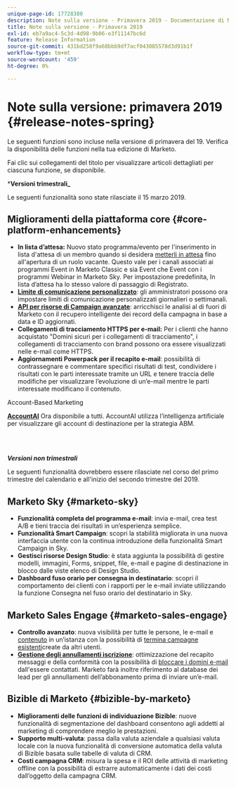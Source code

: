 ```yaml
---
unique-page-id: 17728380
description: Note sulla versione - Primavera 2019 - Documentazione di Marketo - Documentazione del prodotto
title: Note sulla versione - Primavera 2019
exl-id: eb7a9ac4-5c3d-4d98-9b06-e3f11147bc6d
feature: Release Information
source-git-commit: 431bd258f9a68bbb9df7acf043085578d3d91b1f
workflow-type: tm+mt
source-wordcount: '459'
ht-degree: 0%

---
```


# Note sulla versione: primavera 2019 {#release-notes-spring}

Le seguenti funzioni sono incluse nella versione di primavera del 19. Verifica la disponibilità delle funzioni nella tua edizione di Marketo.

Fai clic sui collegamenti del titolo per visualizzare articoli dettagliati per ciascuna funzione, se disponibile.

***Versioni trimestrali_**

Le seguenti funzionalità sono state rilasciate il 15 marzo 2019.

## Miglioramenti della piattaforma core {#core-platform-enhancements}

* **In lista d’attesa:** Nuovo stato programma/evento per l&#39;inserimento in lista d&#39;attesa di un membro quando si desidera [metterli in attesa](/help/marketo/product-docs/core-marketo-concepts/smart-campaigns/program-flow-actions/change-program-status.md) fino all&#39;apertura di un ruolo vacante. Questo vale per i canali associati ai programmi Event in Marketo Classic e sia Event che Event con i programmi Webinar in Marketo Sky. Per impostazione predefinita, In lista d’attesa ha lo stesso valore di passaggio di Registrato.
* **[Limite di comunicazione personalizzato](/help/marketo/product-docs/administration/email-setup/enable-communication-limits.md)**: gli amministratori possono ora impostare limiti di comunicazione personalizzati giornalieri o settimanali.
* **[API per risorse di Campaign avanzate](https://developers.marketo.com/rest-api/assets/smart-campaigns/)**: arricchisci le analisi al di fuori di Marketo con il recupero intelligente dei record della campagna in base a data e ID aggiornati.
* **Collegamenti di tracciamento HTTPS per e-mail:** Per i clienti che hanno acquistato &quot;Domini sicuri per i collegamenti di tracciamento&quot;, i collegamenti di tracciamento con brand possono ora essere visualizzati nelle e-mail come HTTPS.
* **Aggiornamenti Powerpack per il recapito e-mail**: possibilità di contrassegnare e commentare specifici risultati di test, condividere i risultati con le parti interessate tramite un URL e tenere traccia delle modifiche per visualizzare l’evoluzione di un’e-mail mentre le parti interessate modificano il contenuto.

Account-Based Marketing

**[AccountAI](/help/marketo/product-docs/target-account-management/account-profiling/account-profiling-ranking-and-tuning.md)** Ora disponibile a tutti. AccountAI utilizza l’intelligenza artificiale per visualizzare gli account di destinazione per la strategia ABM.

<br> 

**_Versioni non trimestrali_**

Le seguenti funzionalità dovrebbero essere rilasciate nel corso del primo trimestre del calendario e all&#39;inizio del secondo trimestre del 2019.

## Marketo Sky {#marketo-sky}

* **Funzionalità completa del programma e-mail**: invia e-mail, crea test A/B e tieni traccia dei risultati in un’esperienza semplice.
* **Funzionalità Smart Campaign**: scopri la stabilità migliorata in una nuova interfaccia utente con la continua introduzione della funzionalità Smart Campaign in Sky.
* **Gestisci risorse Design Studio**: è stata aggiunta la possibilità di gestire modelli, immagini, Forms, snippet, file, e-mail e pagine di destinazione in blocco dalle viste elenco di Design Studio.
* **Dashboard fuso orario per consegna in destinatario**: scopri il comportamento dei clienti con i rapporti per le e-mail inviate utilizzando la funzione Consegna nel fuso orario del destinatario in Sky.

## Marketo Sales Engage {#marketo-sales-engage}

* **Controllo avanzato**: nuova visibilità per tutte le persone, le e-mail e [contenuto](/help/marketo/product-docs/marketo-sales-connect/templates/view-template-list-as-another-user.md) in un’istanza con la possibilità di [termina campagne esistenti](/help/marketo/product-docs/marketo-sales-connect/campaigns/view-campaigns-list-as-another-user.md)create da altri utenti.
* **[Gestione degli annullamenti iscrizione](/help/marketo/product-docs/marketo-sales-connect/email/unsubscribes/marketo-unsubscribe-check.md)**: ottimizzazione del recapito messaggi e della conformità con la possibilità di [bloccare i domini e-mail](/help/marketo/product-docs/marketo-sales-connect/admin/blocked-domains.md) dall&#39;essere contattati. Marketo farà inoltre riferimento al database dei lead per gli annullamenti dell’abbonamento prima di inviare un’e-mail.

## Bizible di Marketo {#bizible-by-marketo}

* **Miglioramenti delle funzioni di individuazione Bizible**: nuove funzionalità di segmentazione del dashboard consentono agli addetti al marketing di comprendere meglio le prestazioni.
* **Supporto multi-valuta**: passa dalla valuta aziendale a qualsiasi valuta locale con la nuova funzionalità di conversione automatica della valuta di Bizible basata sulle tabelle di valuta di CRM.
* **Costi campagna CRM**: misura la spesa e il ROI delle attività di marketing offline con la possibilità di estrarre automaticamente i dati dei costi dall’oggetto della campagna CRM.
